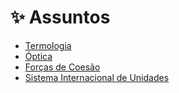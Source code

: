 # ✨ Assuntos

* [Termologia](termologia/)
* [Óptica](optica/)
* [Forças de Coesão](forcas-de-coesao.md)
* [Sistema Internacional de Unidades](sistema-internacional-de-unidades.md)
